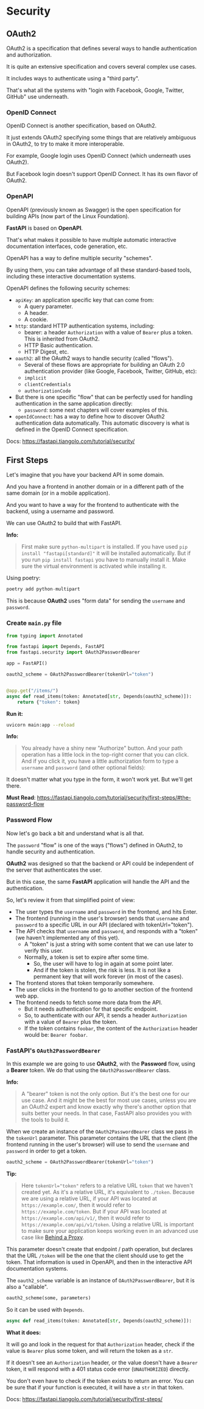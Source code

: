 # Security

## OAuth2

OAuth2 is a specification that defines several ways to handle authentication and authorization.

It is quite an extensive specification and covers several complex use cases.

It includes ways to authenticate using a "third party".

That's what all the systems with "login with Facebook, Google, Twitter, GitHub" use underneath.

### OpenID Connect

OpenID Connect is another specification, based on OAuth2.

It just extends OAuth2 specifying some things that are relatively ambiguous in OAuth2, to try to make it more interoperable.

For example, Google login uses OpenID Connect (which underneath uses OAuth2).

But Facebook login doesn't support OpenID Connect. It has its own flavor of OAuth2.

### OpenAPI

OpenAPI (previously known as Swagger) is the open specification for building APIs (now part of the Linux Foundation).

**FastAPI** is based on **OpenAPI**.

That's what makes it possible to have multiple automatic interactive documentation interfaces, code generation, etc.

OpenAPI has a way to define multiple security "schemes".

By using them, you can take advantage of all these standard-based tools, including these interactive documentation systems.

OpenAPI defines the following security schemes:

- `apiKey`: an application specific key that can come from:
  - A query parameter.
  - A header.
  - A cookie.
- `http`: standard HTTP authentication systems, including:
  - bearer: a header `Authorization` with a value of `Bearer` plus a token. This is inherited from OAuth2.
  - HTTP Basic authentication.
  - HTTP Digest, etc.
- `oauth2`: all the OAuth2 ways to handle security (called "flows").
  - Several of these flows are appropriate for building an OAuth 2.0 authentication provider (like Google, Facebook, Twitter, GitHub, etc):
  - `implicit`
  - `clientCredentials`
  - `authorizationCode`
- But there is one specific "flow" that can be perfectly used for handling authentication in the same application directly:
  - `password`: some next chapters will cover examples of this.
- `openIdConnect`: has a way to define how to discover OAuth2 authentication data automatically.
This automatic discovery is what is defined in the OpenID Connect specification.

Docs: <https://fastapi.tiangolo.com/tutorial/security/>

## First Steps

Let's imagine that you have your backend API in some domain.

And you have a frontend in another domain or in a different path of the same domain (or in a mobile application).

And you want to have a way for the frontend to authenticate with the backend, using a username and password.

We can use OAuth2 to build that with FastAPI.

**Info:**
> First make sure `python-multipart` is installed. If you have used `pip install "fastapi[standard]"` it will be installed automatically. But if you run `pip install fastapi` you have to manually install it. Make sure the virtual environment is activated while installing it.

Using poetry:

```py
poetry add python-multipart
```

This is because **OAuth2** uses "form data" for sending the `username` and `password`.

### Create `main.py` file

```py
from typing import Annotated

from fastapi import Depends, FastAPI
from fastapi.security import OAuth2PasswordBearer

app = FastAPI()

oauth2_scheme = OAuth2PasswordBearer(tokenUrl="token")


@app.get("/items/")
async def read_items(token: Annotated[str, Depends(oauth2_scheme)]):
    return {"token": token}
```

**Run it:**

```bash
uvicorn main:app --reload
```

**Info:**
> You already have a shiny new "Authorize" button. And your path operation has a little lock in the top-right corner that you can click. And if you click it, you have a little authorization form to type a `username` and `password` (and other optional fields):

It doesn't matter what you type in the form, it won't work yet. But we'll get there.

**Must Read**: <https://fastapi.tiangolo.com/tutorial/security/first-steps/#the-password-flow>

### Password Flow

Now let's go back a bit and understand what is all that.

The `password` "flow" is one of the ways ("flows") defined in OAuth2, to handle security and authentication.

**OAuth2** was designed so that the backend or API could be independent of the server that authenticates the user.

But in this case, the same **FastAPI** application will handle the API and the authentication.

So, let's review it from that simplified point of view:

- The user types the `username` and `password` in the frontend, and hits Enter.
- The frontend (running in the user's browser) sends that `username` and `password` to a specific URL in our API (declared with tokenUrl="token").
- The API checks that `username` and `password`, and responds with a "token" (we haven't implemented any of this yet).
  - A "token" is just a string with some content that we can use later to verify this user.
  - Normally, a token is set to expire after some time.
    - So, the user will have to log in again at some point later.
    - And if the token is stolen, the risk is less. It is not like a permanent key that will work forever (in most of the cases).
- The frontend stores that token temporarily somewhere.
- The user clicks in the frontend to go to another section of the frontend web app.
- The frontend needs to fetch some more data from the API.
  - But it needs authentication for that specific endpoint.
  - So, to authenticate with our API, it sends a header `Authorization` with a value of `Bearer` plus the token.
  - If the token contains `foobar`, the content of the `Authorization` header would be: `Bearer foobar`.

### FastAPI's `OAuth2PasswordBearer`

In this example we are going to use **OAuth2**, with the **Password** flow, using a **Bearer** token. We do that using the `OAuth2PasswordBearer` class.

**Info:**
> A "bearer" token is not the only option. But it's the best one for our use case. And it might be the best for most use cases, unless you are an OAuth2 expert and know exactly why there's another option that suits better your needs. In that case, FastAPI also provides you with the tools to build it.

When we create an instance of the `OAuth2PasswordBearer` class we pass in the `tokenUrl` parameter. This parameter contains the URL that the client (the frontend running in the user's browser) will use to send the `username` and `password` in order to get a token.

```py
oauth2_scheme = OAuth2PasswordBearer(tokenUrl="token")
```

**Tip:**
> Here `tokenUrl="token"` refers to a relative URL `token` that we haven't created yet. As it's a relative URL, it's equivalent to `./token`.
> Because we are using a relative URL, if your API was located at `https://example.com/`, then it would refer to `https://example.com/token`. But if your API was located at `https://example.com/api/v1/`, then it would refer to `https://example.com/api/v1/token`.
> Using a relative URL is important to make sure your application keeps working even in an advanced use case like [Behind a Proxy](https://fastapi.tiangolo.com/advanced/behind-a-proxy/).

This parameter doesn't create that endpoint / path operation, but declares that the URL `/token` will be the one that the client should use to get the token. That information is used in OpenAPI, and then in the interactive API documentation systems.

The `oauth2_scheme` variable is an instance of `OAuth2PasswordBearer`, but it is also a "callable".

```py
oauth2_scheme(some, parameters)
```

So it can be used with `Depends`.

```py
async def read_items(token: Annotated[str, Depends(oauth2_scheme)]):
```

**What it does:**

It will go and look in the request for that `Authorization` header, check if the value is `Bearer` plus some token, and will return the token as a `str`.

If it doesn't see an `Authorization` header, or the value doesn't have a `Bearer` token, it will respond with a 401 status code error (`UNAUTHORIZED`) directly.

You don't even have to check if the token exists to return an error. You can be sure that if your function is executed, it will have a `str` in that token.

Docs: <https://fastapi.tiangolo.com/tutorial/security/first-steps/>
